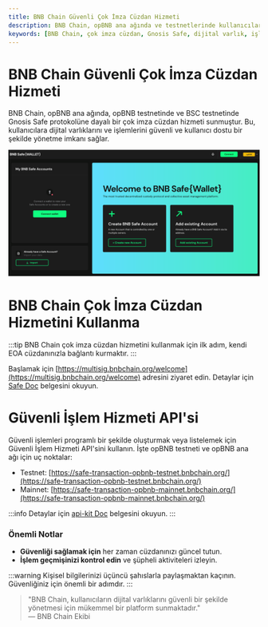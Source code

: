 ```yaml
---
title: BNB Chain Güvenli Çok İmza Cüzdan Hizmeti
description: BNB Chain, opBNB ana ağında ve testnetlerinde kullanıcıların dijital varlıklarını güvenli bir şekilde yönetmelerini sağlayan çok imza cüzdan hizmeti sunmaktadır. Bu hizmet, kullanıcı dostu arayüzü ile dikkat çekmektedir.
keywords: [BNB Chain, çok imza cüzdan, Gnosis Safe, dijital varlık, işlem güvenliği, opBNB, API]
---
```


# BNB Chain Güvenli Çok İmza Cüzdan Hizmeti

BNB Chain, opBNB ana ağında, opBNB testnetinde ve BSC testnetinde Gnosis Safe protokolüne dayalı bir çok imza cüzdan hizmeti sunmuştur. Bu, kullanıcılara dijital varlıklarını ve işlemlerini güvenli ve kullanıcı dostu bir şekilde yönetme imkanı sağlar.

![](../../images/bnb-chain/bnb-opbnb/img/image-20231027125614827.png)

# BNB Chain Çok İmza Cüzdan Hizmetini Kullanma

:::tip
BNB Chain çok imza cüzdan hizmetini kullanmak için ilk adım, kendi EOA cüzdanınızla bağlantı kurmaktır.
:::

Başlamak için [https://multisig.bnbchain.org/welcome](https://multisig.bnbchain.org/welcome) adresini ziyaret edin. Detaylar için [Safe Doc](https://docs.safe.global/getting-started/readme) belgesini okuyun.

# Güvenli İşlem Hizmeti API'si

Güvenli işlemleri programlı bir şekilde oluşturmak veya listelemek için Güvenli İşlem Hizmeti API'sini kullanın. İşte opBNB testneti ve opBNB ana ağı için uç noktalar:

- Testnet: [https://safe-transaction-opbnb-testnet.bnbchain.org/](https://safe-transaction-opbnb-testnet.bnbchain.org/)
- Mainnet: [https://safe-transaction-opbnb-mainnet.bnbchain.org/](https://safe-transaction-opbnb-mainnet.bnbchain.org/)

:::info
Detaylar için [api-kit Doc](https://docs.safe.global/safe-core-aa-sdk/api-kit/reference) belgesini okuyun.
:::

### Önemli Notlar

- **Güvenliği sağlamak için** her zaman cüzdanınızı güncel tutun.
- **İşlem geçmişinizi kontrol edin** ve şüpheli aktiviteleri izleyin.

:::warning
Kişisel bilgilerinizi üçüncü şahıslarla paylaşmaktan kaçının. Güvenliğiniz için önemli bir adımdır.
:::

> "BNB Chain, kullanıcıların dijital varlıklarını güvenli bir şekilde yönetmesi için mükemmel bir platform sunmaktadır."  
> — BNB Chain Ekibi
